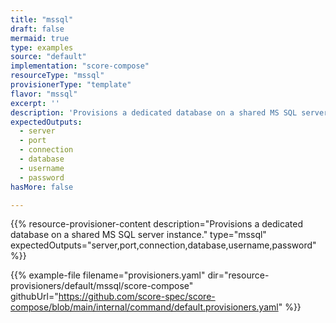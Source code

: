 ```yaml
---
title: "mssql"
draft: false
mermaid: true
type: examples
source: "default"
implementation: "score-compose"
resourceType: "mssql"
provisionerType: "template"
flavor: "mssql"
excerpt: ''
description: 'Provisions a dedicated database on a shared MS SQL server instance.'
expectedOutputs: 
  - server
  - port
  - connection
  - database
  - username
  - password
hasMore: false

---
```


{{% resource-provisioner-content description="Provisions a dedicated database on a shared MS SQL server instance." type="mssql" expectedOutputs="server,port,connection,database,username,password" %}}

{{% example-file filename="provisioners.yaml" dir="resource-provisioners/default/mssql/score-compose" githubUrl="https://github.com/score-spec/score-compose/blob/main/internal/command/default.provisioners.yaml" %}}
